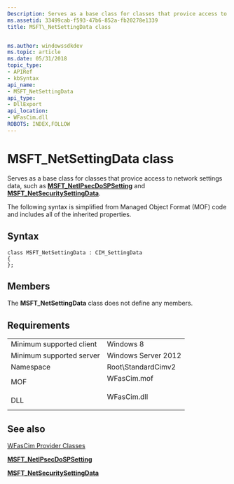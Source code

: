 ```yaml
---
Description: Serves as a base class for classes that provice access to network settings data, such as MSFT\_NetIPsecDoSPSetting and MSFT\_NetSecuritySettingData.
ms.assetid: 33499cab-f593-47b6-852a-fb20278e1339
title: MSFT\_NetSettingData class


ms.author: windowssdkdev
ms.topic: article
ms.date: 05/31/2018
topic_type: 
- APIRef
- kbSyntax
api_name: 
- MSFT_NetSettingData
api_type: 
- DllExport
api_location: 
- WFasCim.dll
ROBOTS: INDEX,FOLLOW
---
```


# MSFT\_NetSettingData class

Serves as a base class for classes that provice access to network settings data, such as [**MSFT\_NetIPsecDoSPSetting**](msft-netipsecdospsetting.md) and [**MSFT\_NetSecuritySettingData**](msft-netsecuritysettingdata.md).

The following syntax is simplified from Managed Object Format (MOF) code and includes all of the inherited properties.

## Syntax

``` syntax
class MSFT_NetSettingData : CIM_SettingData
{
};
```

## Members

The **MSFT\_NetSettingData** class does not define any members.

## Requirements



|                                     |                                                                                        |
|-------------------------------------|----------------------------------------------------------------------------------------|
| Minimum supported client<br/> | Windows 8<br/>                                                                   |
| Minimum supported server<br/> | Windows Server 2012<br/>                                                         |
| Namespace<br/>                | Root\\StandardCimv2<br/>                                                         |
| MOF<br/>                      | <dl> <dt>WFasCim.mof</dt> </dl> |
| DLL<br/>                      | <dl> <dt>WFasCim.dll</dt> </dl> |



## See also

<dl> <dt>

[WFasCim Provider Classes](network-security-classes.md)
</dt> <dt>

[**MSFT\_NetIPsecDoSPSetting**](msft-netipsecdospsetting.md)
</dt> <dt>

[**MSFT\_NetSecuritySettingData**](msft-netsecuritysettingdata.md)
</dt> </dl>

 

 




